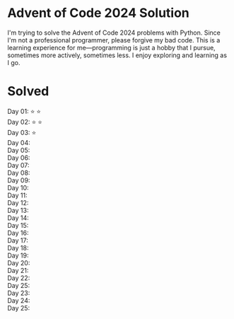 # Advent of Code 2024 Solution

I'm trying to solve the Advent of Code 2024 problems with Python. Since I'm not a professional programmer, please forgive my bad code. This is a learning experience for me—programming is just a hobby that I pursue, sometimes more actively, sometimes less. I enjoy exploring and learning as I go.

# Solved
Day 01: ⭐ ⭐\
Day 02: ⭐ ⭐\
Day 03: ⭐ \
Day 04:\
Day 05:\
Day 06:\
Day 07:\
Day 08:\
Day 09:\
Day 10:\
Day 11:\
Day 12:\
Day 13:\
Day 14:\
Day 15:\
Day 16:\
Day 17:\
Day 18:\
Day 19:\
Day 20:\
Day 21:\
Day 22:\
Day 25:\
Day 23:\
Day 24:\
Day 25: